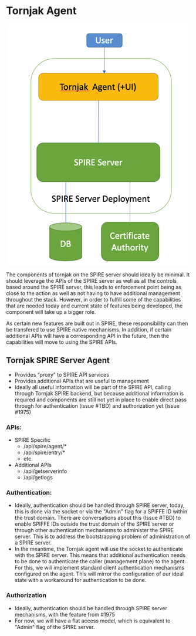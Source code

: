 # Tornjak Agent

![tornjak-agent](rsrc/agent.png)

The components of tornjak on the SPIRE server should ideally be minimal. It should leverage the APIs of the SPIRE server as well as all the controls based around the SPIRE server, this leads to enforcement point being as close to the action as well as not having to have additional management throughout the stack. However, in order to fulfill some of the capabilities that are needed today and current state of features being developed, the component will take up a bigger role. 

As certain new features are built out in SPIRE, these responsibility can then be transfered to use SPIRE native mechanisms. In addition, if certain additional APIs will have a corresponding API in the future, then the capabilities will move to using the SPIRE APIs. 


## Tornjak SPIRE Server Agent
- Provides “proxy” to SPIRE API services
- Provides additional APIs that are useful to management
- Ideally all useful information will be part of the SPIRE API, calling through Tornjak SPIRE backend, but because additional information is required and components are still not yet in place to enable direct pass through for authentication (issue #TBD) and authorization yet (issue #1975)

### APIs:
- SPIRE Specific
  - /api/spire/agent/*
  - /api/spire/entry/*
  - etc.
- Additional APIs
  - /api/getserverinfo
  - /api/getlogs

### Authentication:
- Ideally, authentication should be handled through SPIRE server, today, this is done via the socket or via the "Admin" flag for a SPIFFE ID within the trust domain. There are conversations about this (Issue #TBD) to enable SPIFFE IDs outside the trust domain of the SPIRE server or through other authentication mechanisms to administer the SPIRE server. This is to address the bootstrapping problem of administration of a SPIRE server. 
- In the meantime, the Tornjak agent will use the socket to authenticate with the SPIRE server. This means that additional authentication needs to be done to authenticate the caller (management plane) to the agent. For this, we will implement standard client authentication mechanisms configured on the agent. This will mirror the configuration of our ideal state with a workaround for authentication to be done.

### Authorization
- Ideally, authentication should be handled through SPIRE server mechanisms, with the feature from #1975
- For now, we will have a flat access model, which is equivalent to "Admin" flag of the SPIRE server.

